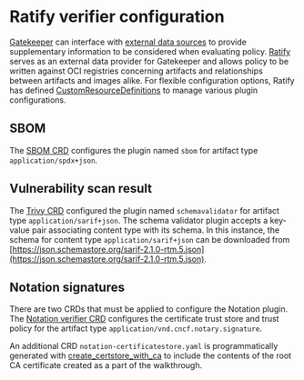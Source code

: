 # Ratify verifier configuration

[Gatekeeper](https://open-policy-agent.github.io/gatekeeper/website/) can interface with [external data sources](https://open-policy-agent.github.io/gatekeeper/website/docs/externaldata) to provide supplementary information to be considered when evaluating policy. [Ratify](https://ratify.dev/) serves as an external data provider for Gatekeeper and allows policy to be written against OCI registries concerning artifacts and relationships between artifacts and images alike. For flexible configuration options, Ratify has defined [CustomResourceDefinitions](https://kubernetes.io/docs/tasks/extend-kubernetes/custom-resources/custom-resource-definitions/) to manage various plugin configurations.

## SBOM

The [SBOM CRD](verifier-sbom.yaml) configures the plugin named `sbom` for artifact type `application/spdx+json`.

## Vulnerability scan result

The [Trivy CRD](verifier-vulnscanresult.trivy.yaml) configured the plugin named `schemavalidator` for artifact type `application/sarif+json`. The schema validator plugin accepts a key-value pair associating content type with its schema. In this instance, the schema for content type `application/sarif+json` can be downloaded from [https://json.schemastore.org/sarif-2.1.0-rtm.5.json](https://json.schemastore.org/sarif-2.1.0-rtm.5.json).

## Notation signatures

There are two CRDs that must be applied to configure the Notation plugin. The [Notation verifier CRD](verifier-signature.notation.yaml) configures the certificate trust store and trust policy for the artifact type `application/vnd.cncf.notary.signature`.

An additional CRD `notation-certificatestore.yaml` is programmatically generated with [create_certstore_with_ca](../../scripts/certs/create_certstore_with_ca.sh) to include the contents of the root CA certificate created as a part of the walkthrough.
